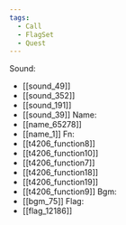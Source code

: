 ```yaml
---
tags:
  - Call
  - FlagSet
  - Quest
---
```

Sound:
- [[sound_49]]
- [[sound_352]]
- [[sound_191]]
- [[sound_39]]
Name:
- [[name_65278]]
- [[name_1]]
Fn:
- [[t4206_function8]]
- [[t4206_function10]]
- [[t4206_function7]]
- [[t4206_function18]]
- [[t4206_function19]]
- [[t4206_function9]]
Bgm:
- [[bgm_75]]
Flag:
- [[flag_12186]]
